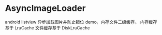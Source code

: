 AsyncImageLoader
================

android listview 异步加载图片并防止错位 demo，内存文件二级缓存。
内存缓存基于 LruCache
文件缓存基于 DiskLruCache
